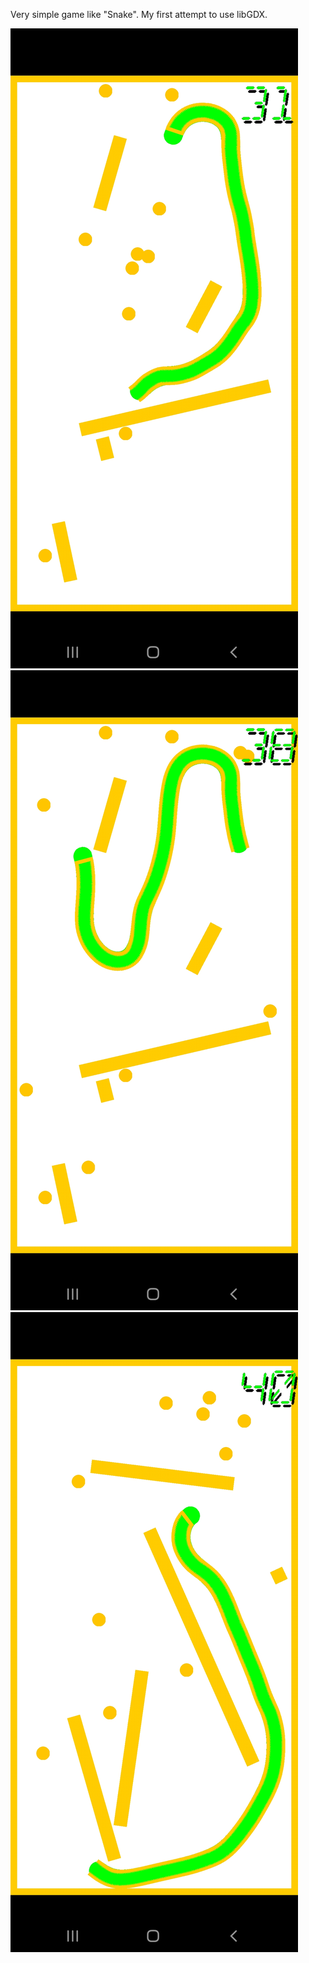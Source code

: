 Very simple game like "Snake". My first attempt to use libGDX.

![alt text](https://github.com/mTerentev/AndroidProjects/blob/main/Worm/Screenshot_20220611-231216_Worm.jpg)
![alt text](https://github.com/mTerentev/AndroidProjects/blob/main/Worm/Screenshot_20220611-231222_Worm.jpg)
![alt text](https://github.com/mTerentev/AndroidProjects/blob/main/Worm/Screenshot_20220611-231418_Worm.jpg)
